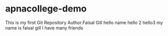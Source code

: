 # apnacollege-demo
This is my first Git Repository
Author.Faisal Gill
hello name
hello 2 
hello3
my name is faisal gill
I have many friends